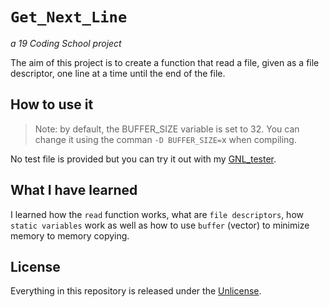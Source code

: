 # ```Get_Next_Line```
*a 19 Coding School project*

The aim of this project is to create a function that read a file, given as a file descriptor, one line at a time until the end of the file.

## How to use it

> Note: by default, the BUFFER_SIZE variable is set to 32. You can change it using the comman ```-D BUFFER_SIZE=```x when compiling.

No test file is provided but you can try it out with my [GNL_tester](https://github.com/tderwedu/GNL_tester).

## What I have learned

I learned how the ```read``` function works, what are ```file descriptors```, how ```static variables``` work as well as how to use ```buffer``` (vector) to minimize memory to memory copying.

## License
Everything in this repository is released under the [Unlicense](https://github.com/maxdesalle/42/blob/main/LICENSE).
